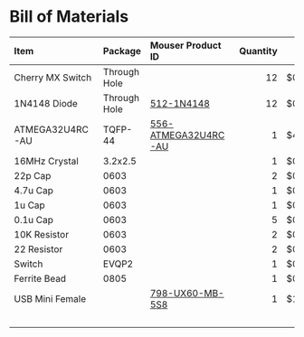 # Bill of Materials

| Item             | Package      | Mouser Product ID | Quantity | Unit Price | Total Price |
|:-----------------|:-------------|:------------------|---------:|-----------:|------------:|
| Cherry MX Switch | Through Hole |                   |       12 |     $0.840 |     $10.080 |
| 1N4148 Diode     | Through Hole | [512-1N4148](https://www.mouser.com/ProductDetail/ON-Semiconductor-Fairchild/1N4148?qs=sGAEpiMZZMudZehw8RjeZWbu6z6oTQTL) |       12 |     $0.174 |      $2.088 |
| ATMEGA32U4RC-AU  | TQFP-44      | [556-ATMEGA32U4RC-AU](https://www.mouser.com/ProductDetail/Microchip-Technology-Atmel/ATMEGA32U4RC-AU?qs=sGAEpiMZZMsYqpeQgG6TRW%252BiA%252BrYIJEZ) |        1 |     $4.090 |      $4.090 |
| 16MHz Crystal    | 3.2x2.5      |                   |        1 |     $0.340 |      $0.340 |
| 22p Cap          | 0603         |                   |        2 |     $0.104 |      $0.208 |
| 4.7u Cap         | 0603         |                   |        1 |     $0.110 |      $0.110 |
| 1u Cap           | 0603         |                   |        1 |     $0.215 |      $0.215 |
| 0.1u Cap         | 0603         |                   |        5 |     $0.073 |      $0.365 |
| 10K Resistor     | 0603         |                   |        2 |     $0.065 |      $0.130 |
| 22 Resistor      | 0603         |                   |        2 |     $0.036 |      $0.072 |
| Switch           | EVQP2        |                   |        1 |     $0.750 |      $0.750 |
| Ferrite Bead     | 0805         |                   |        1 |     $0.250 |      $0.250 |
| USB Mini Female  |              | [798-UX60-MB-5S8](https://www.mouser.com/ProductDetail/Hirose-Connector/UX60-MB-5S8?qs=sGAEpiMZZMvFp%252ByPHbnZYxQQq4fviyhW) |        1 |     $1.530 |      $1.530 |
|                  |              |                   |          |            |     $18.798 |